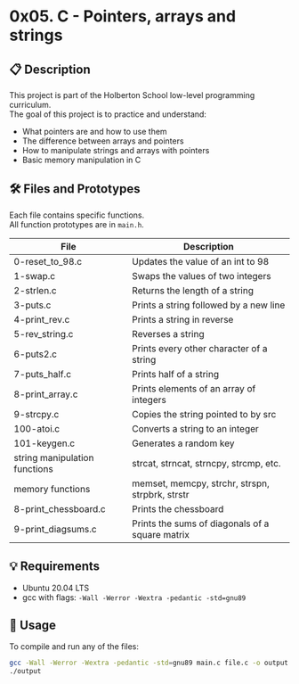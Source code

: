 # 0x05. C - Pointers, arrays and strings

## 📋 Description

This project is part of the Holberton School low-level programming curriculum.  
The goal of this project is to practice and understand:

- What pointers are and how to use them
- The difference between arrays and pointers
- How to manipulate strings and arrays with pointers
- Basic memory manipulation in C

## 🛠️ Files and Prototypes

Each file contains specific functions.  
All function prototypes are in `main.h`.

| File | Description |
|------|-------------|
| 0-reset_to_98.c | Updates the value of an int to 98 |
| 1-swap.c | Swaps the values of two integers |
| 2-strlen.c | Returns the length of a string |
| 3-puts.c | Prints a string followed by a new line |
| 4-print_rev.c | Prints a string in reverse |
| 5-rev_string.c | Reverses a string |
| 6-puts2.c | Prints every other character of a string |
| 7-puts_half.c | Prints half of a string |
| 8-print_array.c | Prints elements of an array of integers |
| 9-strcpy.c | Copies the string pointed to by src |
| 100-atoi.c | Converts a string to an integer |
| 101-keygen.c | Generates a random key |
| string manipulation functions | strcat, strncat, strncpy, strcmp, etc. |
| memory functions | memset, memcpy, strchr, strspn, strpbrk, strstr |
| 8-print_chessboard.c | Prints the chessboard |
| 9-print_diagsums.c | Prints the sums of diagonals of a square matrix |

## 💡 Requirements

- Ubuntu 20.04 LTS
- gcc with flags: `-Wall -Werror -Wextra -pedantic -std=gnu89`

## 📝 Usage

To compile and run any of the files:
```bash
gcc -Wall -Werror -Wextra -pedantic -std=gnu89 main.c file.c -o output
./output

